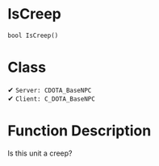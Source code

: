 # IsCreep
```
bool IsCreep()
```
# Class
✔ `Server: CDOTA_BaseNPC`  
✔ `Client: C_DOTA_BaseNPC`  

# Function Description
Is this unit a creep?
